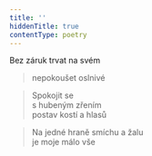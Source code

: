 ```yaml
---
title: ''
hiddenTitle: true
contentType: poetry
---
```


>   

>   

Bez záruk trvat na svém

> nepokoušet oslnivé

> Spokojit se  
> s hubeným zřením  
> postav kostí a hlasů

> Na jedné hraně smíchu a žalu  
> je moje málo vše

